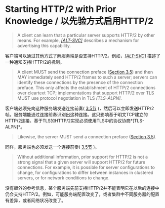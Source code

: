 # Starting HTTP/2 with Prior Knowledge / 以先验方式启用HTTP/2
> A client can learn that a particular server supports HTTP/2 by other means. For example, [*[ALT-SVC]*](https://httpwg.github.io/specs/rfc7540.html#ALT-SVC) describes a mechanism for advertising this capability.

客户端可以通过其他方式了解服务端是否支持HTTP/2。例如，[*[ALT-SVC]*](https://httpwg.github.io/specs/rfc7540.html#ALT-SVC) 描述了一种通知支持HTTP/2的机制。

> A client MUST send the connection preface ([Section 3.5](https://httpwg.github.io/specs/rfc7540.html#ConnectionHeader)) and then MAY immediately send HTTP/2 frames to such a server; servers can identify these connections by the presence of the connection preface. This only affects the establishment of HTTP/2 connections over cleartext TCP; implementations that support HTTP/2 over TLS MUST use protocol negotiation in TLS *[TLS-ALPN]*.

客户端必须先向这种服务端发送连接前奏( [3.5节](https://httpwg.github.io/specs/rfc7540.html#ConnectionHeader) )，然后可以立即发送HTTP/2帧。服务端能通过连接前奏识别出这种连接。这只影响基于明文TCP建立的HTTP/2连接。基于TLS的HTTP/2实现必须使用TLS中的协议协商*[TLS-ALPN]*。

> Likewise, the server MUST send a connection preface ([Section 3.5](https://httpwg.github.io/specs/rfc7540.html#ConnectionHeader)).

同样，服务端也必须发送一个连接前奏( [3.5节](https://httpwg.github.io/specs/rfc7540.html#ConnectionHeader) )。

> Without additional information, prior support for HTTP/2 is not a strong signal that a given server will support HTTP/2 for future connections. For example, it is possible for server configurations to change, for configurations to differ between instances in clustered servers, or for network conditions to change.

没有额外的参考信息，某个服务端先前支持HTTP/2并不能表明它在以后的连接中仍会支持HTTP/2。例如，可能服务端配置改变了，或者集群中不同服务器的配置有差异，或者网络状况改变了。